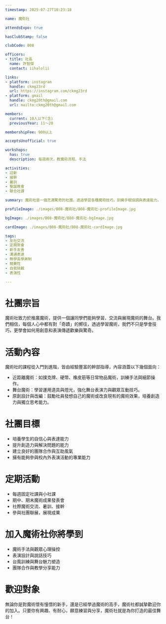 ```yaml
---
timestamp: 2025-07-27T18:23:18

name: 魔術社

attendsExpo: true

hasClubStamp: false

clubCode: B08

officers:
- title: 社長
  name: 許智傑
  contact: iihalolii

links:
- platform: instagram
  handle: ckmg23rd
  url: https://instagram.com/ckmg23rd
- platform: gmail
  handle: ckmg20th@gmail.com
  url: mailto:ckmg20th@gmail.com

members:
  current: 10人以下(含)
  previousYear: 11～20

membershipFee: 900以上

acceptsUnofficial: true

workshops:
  has: true
  description: 每週兩次，教魔術流程、手法

activities:
- 迎新
- 接幹
- 暑訓
- 聖誕晚會
- 聯合社課

summary: 魔術社是一個充滿驚奇的社團，透過學習各種魔術技巧，訓練手眼協調與表達能力。無論是紙牌還是舞台魔術，都能在這裡學到，讓你在舞台上大放異彩！

profileImage: ./images/B08-魔術社/B08-魔術社-profileImage.jpg

bgImage: ./images/B08-魔術社/B08-魔術社-bgImage.jpg

cardImage: ./images/B08-魔術社/B08-魔術社-cardImage.jpg

tags:
- 友社交流
- 定期聚會
- 新手友善
- 溝通表達
- 無學長學弟制
- 競賽性
- 自我挑戰
- 表演性

---
```


# 社團宗旨
魔術社致力於推廣魔術，提供一個讓同學們能夠學習、交流與展現魔術的舞台。我們相信，每個人心中都有對「奇蹟」的嚮往，透過學習魔術，我們不只是學會技巧，更學會如何用創意和表演傳遞歡樂與驚奇。

# 活動內容
魔術社的課程從入門到進階，皆由經驗豐富的幹部指導，內容涵蓋以下幾個面向：
- 近距離魔術：如撲克牌、硬幣、橡皮筋等日常物品魔術，訓練手法與細節操作。
- 舞台魔術：學習運用道具與燈光，強化舞台表演力與觀眾互動技巧。
- 原創設計與改編：鼓勵社員發想自己的魔術或改良現有的魔術效果，培養創造力與獨立思考能力。

# 社團目標
- 培養學生的自信心與表達能力
- 提升創造力與解決問題的能力
- 建立良好的團隊合作與互助風氣
- 擁有能夠參與校內外表演活動的專業能力

# 定期活動
- 每週固定社課與小社課
- 期中、期末魔術成果發表會
- 社際魔術交流、暑訓、接幹
- 參與社團聯展，展現成果

# 加入魔術社你將學到
- 魔術手法與觀眾心理操控
- 表演設計與說話技巧
- 台風訓練與舞台魅力塑造
- 團隊合作與教學分享能力

# 歡迎對象
無論你是對魔術懷有憧憬的新手，還是已經學過魔術的高手，魔術社都誠摯歡迎你的加入。只要你有興趣、有耐心，願意練習與分享，魔術社就是為你打造的最佳舞台！

